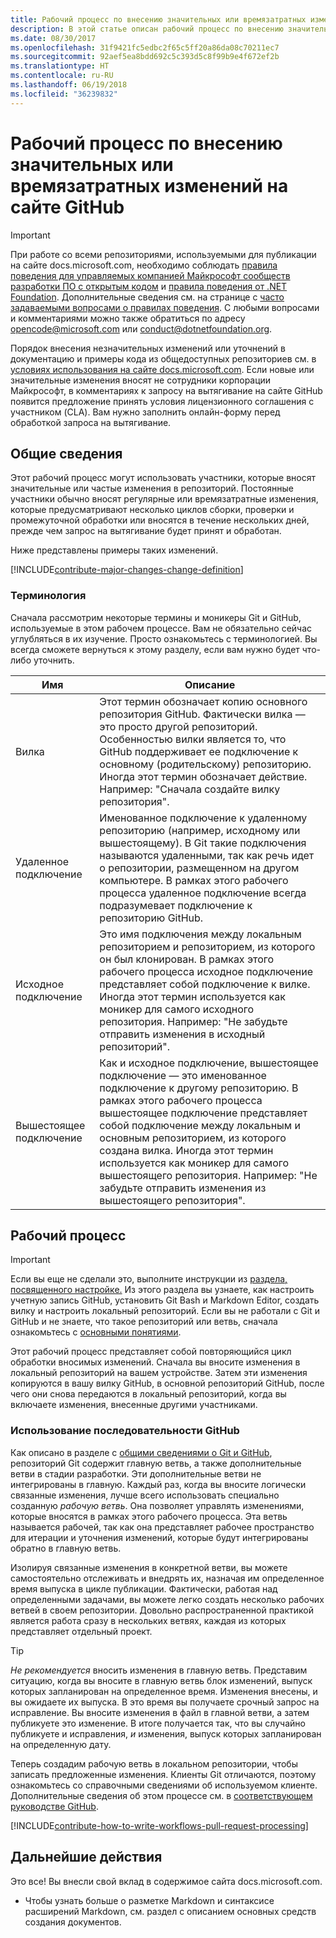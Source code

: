 ```yaml
---
title: Рабочий процесс по внесению значительных или времязатратных изменений на сайте GitHub
description: В этой статье описан рабочий процесс по внесению значительных изменений в статьи на сайте docs.microsoft.com.
ms.date: 08/30/2017
ms.openlocfilehash: 31f9421fc5edbc2f65c5ff20a86da08c70211ec7
ms.sourcegitcommit: 92aef5ea8bdd692c5c393d5c8f99b9e4f672ef2b
ms.translationtype: HT
ms.contentlocale: ru-RU
ms.lasthandoff: 06/19/2018
ms.locfileid: "36239832"
---
```

# <a name="github-contribution-workflow-for-major-or-long-running-changes"></a>Рабочий процесс по внесению значительных или времязатратных изменений на сайте GitHub

> [!IMPORTANT]
> При работе со всеми репозиториями, используемыми для публикации на сайте docs.microsoft.com, необходимо соблюдать [правила поведения для управляемых компанией Майкрософт сообществ разработки ПО с открытым кодом](https://opensource.microsoft.com/codeofconduct/) и [правила поведения от .NET Foundation](https://dotnetfoundation.org/code-of-conduct). Дополнительные сведения см. на странице с [часто задаваемыми вопросами о правилах поведения](https://opensource.microsoft.com/codeofconduct/faq/). С любыми вопросами и комментариями можно также обратиться по адресу [opencode@microsoft.com](mailto:opencode@microsoft.com) или [conduct@dotnetfoundation.org](mailto:conduct@dotnetfoundation.org).<br>
>
> Порядок внесения незначительных изменений или уточнений в документацию и примеры кода из общедоступных репозиториев см. в [условиях использования на сайте docs.microsoft.com](https://docs.microsoft.com/legal/termsofuse). Если новые или значительные изменения вносят не сотрудники корпорации Майкрософт, в комментариях к запросу на вытягивание на сайте GitHub появится предложение принять условия лицензионного соглашения с участником (CLA). Вам нужно заполнить онлайн-форму перед обработкой запроса на вытягивание.

## <a name="overview"></a>Общие сведения

Этот рабочий процесс могут использовать участники, которые вносят значительные или частые изменения в репозиторий. Постоянные участники обычно вносят регулярные или времязатратные изменения, которые предусматривают несколько циклов сборки, проверки и промежуточной обработки или вносятся в течение нескольких дней, прежде чем запрос на вытягивание будет принят и обработан.

Ниже представлены примеры таких изменений.

[!INCLUDE[contribute-major-changes-change-definition](includes/contribute-how-to-write-workflows-major-change-definition.md)]

### <a name="terminology"></a>Терминология

Сначала рассмотрим некоторые термины и моникеры Git и GitHub, используемые в этом рабочем процессе. Вам не обязательно сейчас углубляться в их изучение. Просто ознакомьтесь с терминологией. Вы всегда сможете вернуться к этому разделу, если вам нужно будет что-либо уточнить.

| Имя | Описание |
|-----------|-------------|
|Вилка|Этот термин обозначает копию основного репозитория GitHub. Фактически вилка — это просто другой репозиторий. Особенностью вилки является то, что GitHub поддерживает ее подключение к основному (родительскому) репозиторию. Иногда этот термин обозначает действие. Например: "Сначала создайте вилку репозитория".|
|Удаленное подключение|Именованное подключение к удаленному репозиторию (например, исходному или вышестоящему). В Git такие подключения называются удаленными, так как речь идет о репозитории, размещенном на другом компьютере. В рамках этого рабочего процесса удаленное подключение всегда подразумевает подключение к репозиторию GitHub.|
|Исходное подключение|Это имя подключения между локальным репозиторием и репозиторием, из которого он был клонирован. В рамках этого рабочего процесса исходное подключение представляет собой подключение к вилке. Иногда этот термин используется как моникер для самого исходного репозитория. Например: "Не забудьте отправить изменения в исходный репозиторий".|
|Вышестоящее подключение|Как и исходное подключение, вышестоящее подключение — это именованное подключение к другому репозиторию. В рамках этого рабочего процесса вышестоящее подключение представляет собой подключение между локальным и основным репозиторием, из которого создана вилка. Иногда этот термин используется как моникер для самого вышестоящего репозитория. Например: "Не забудьте отправить изменения из вышестоящего репозитория".|

## <a name="workflow"></a>Рабочий процесс

>[!IMPORTANT]
> Если вы еще не сделали это, выполните инструкции из [раздела, посвященного настройке.](get-started-setup-github.md) Из этого раздела вы узнаете, как настроить учетную запись GitHub, установить Git Bash и Markdown Editor, создать вилку и настроить локальный репозиторий. Если вы не работали с Git и GitHub и не знаете, что такое репозиторий или ветвь, сначала ознакомьтесь с [основными понятиями](git-github-fundamentals.md).

Этот рабочий процесс представляет собой повторяющийся цикл обработки вносимых изменений. Сначала вы вносите изменения в локальный репозиторий на вашем устройстве. Затем эти изменения копируются в вашу вилку GitHub, в основной репозиторий GitHub, после чего они снова передаются в локальный репозиторий, когда вы включаете изменения, внесенные другими участниками.

### <a name="use-github-flow"></a>Использование последовательности GitHub

Как описано в разделе с [общими сведениями о Git и GitHub](git-github-fundamentals.md#git), репозиторий Git содержит главную ветвь, а также дополнительные ветви в стадии разработки. Эти дополнительные ветви не интегрированы в главную. Каждый раз, когда вы вносите логически связанные изменения, лучше всего использовать специально созданную *рабочую ветвь*. Она позволяет управлять изменениями, которые вносятся в рамках этого рабочего процесса. Эта ветвь называется рабочей, так как она представляет рабочее пространство для итерации и уточнения изменений, которые будут интегрированы обратно в главную ветвь.

Изолируя связанные изменения в конкретной ветви, вы можете самостоятельно отслеживать и внедрять их, назначая им определенное время выпуска в цикле публикации. Фактически, работая над определенными задачами, вы можете легко создать несколько рабочих ветвей в своем репозитории. Довольно распространенной практикой является работа сразу в нескольких ветвях, каждая из которых представляет отдельный проект.

>[!TIP]
>*Не рекомендуется* вносить изменения в главную ветвь. Представим ситуацию, когда вы вносите в главную ветвь блок изменений, выпуск которых запланирован на определенное время. Изменения внесены, и вы ожидаете их выпуска. В это время вы получаете срочный запрос на исправление. Вы вносите изменения в файл в главной ветви, а затем публикуете это изменение. В итоге получается так, что вы случайно публикуете и исправления, *и* изменения, выпуск которых запланирован на определенную дату.

Теперь создадим рабочую ветвь в локальном репозитории, чтобы записать предложенные изменения. Клиенты Git отличаются, поэтому ознакомьтесь со справочными сведениями об используемом клиенте. Дополнительные сведения об этом процессе см. в [соответствующем руководстве GitHub](https://guides.github.com/introduction/flow/).

[!INCLUDE[contribute-how-to-write-workflows-pull-request-processing](includes/contribute-how-to-write-workflows-pull-request-processing.md)]

## <a name="next-steps"></a>Дальнейшие действия

Это все! Вы внесли свой вклад в содержимое сайта docs.microsoft.com.

- Чтобы узнать больше о разметке Markdown и синтаксисе расширений Markdown, см. раздел с описанием основных средств создания документов.
